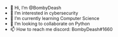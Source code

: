 - 👋 Hi, I’m @BombyDeash
- 👀 I’m interested in cybersecurity
- 🌱 I’m currently learning Computer Science
- 💞️ I’m looking to collaborate on Python
- 📫 How to reach me discord: BombyDeash#1660

<!---
BombyDeash/BombyDeash is a ✨ special ✨ repository because its `README.md` (this file) appears on your GitHub profile.
You can click the Preview link to take a look at your changes.
--->
